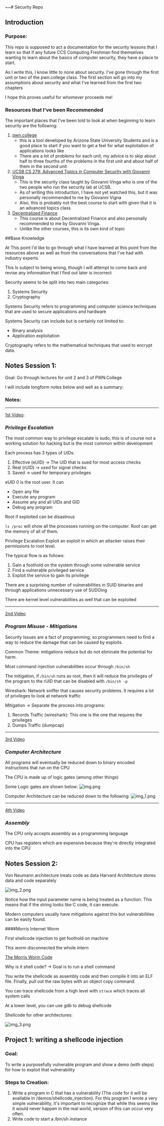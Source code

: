 ~~# Security Repo

## Introduction

### Purpose:
This repo is supposed to act a documentation for the security lessons that I learn so that if any future CCS Computing Freshman find themselves wanting to learn about the basics of computer security, they have a place to start.

As I write this, I know little to none about security. I've gone through the first unit or two of the pwn.college class. The first section will go into my assumptions about security and what I've learned from the first two chapters

I hope this proves useful for whomever proceeds me!


### Resources that I've been Recommended

The important places that I've been told to look at when beginning to learn security are the following:

 1) [pwn.college](https://pwn.college)
    - this is a tool developed by Arizona State University Students and is a good place to start if you want to get a feel for what exploitation of applications looks like
    - There are a lot of problems for each unit, my advice is to skip about half to three fourths of the problems in the first unit and about half of them in the second unit
 2) [UCSB CS 279: Advanced Topics in Computer Security with Giovanni Vinga](https://www.youtube.com/watch?v=NNDm8lRCb20&list=PL5H0SXHF1jMVpMEEcddvGJ_ZhqFwxmpO5&ab_channel=GiovanniVigna)
    - This is the security class taught by Giovanni Vinga who is one of the two people who run the security lab at UCSB.
    - As of writing this introduction, I have not yet watched this, but it was personally recommended to me by Giovanni Vigna
    - Also, this is probably not the best course to start with given that it is an advanced topics class
 3) [Decentralized Finance](https://defi-learning.org/)
    - This course is about Decentralized Finance and also personally recommended to me by Giovanni Vinga.
    - Unlike the other courses, this is its own kind of topic

##Base Knowledge

At This point I'd like to go through what I have learned at this point from the resources above as well as from the conversations that I've had with industry experts.

This Is subject to being wrong, though I will attempt to come back and revise any information that I find out later is incorrect

Security seems to be split into two main categories:
1) Systems Security
2) Cryptography

Systems Security refers to programming and computer science techniques that are used to secure applications and hardware

Systems Security can include but is certainly not limited to:
- Binary analysis
- Application exploitation

Cryptography refers to the mathematical techniques that used to encrypt data.

## Notes Session 1:

Goal: Go through lectures for unit 2 and 3 of PWN.College

I will include longform notes below and well as a summary:

### Notes:

<hr>

[1st Video](https://www.youtube.com/watch?v=ZWxYWdiXqD8):

### ___Privilege Escalation___

The most common way to privilege escalate is sudo, this is of course not a working solution for hacking but is the most common within development

Each process has 3 types of UIDs:
1) Effective (eUID) -> The UID that is sued for most access checks
2) Real (rUID) -> used for signal checks
3) Saved -> used for temporary privileges

eUID 0 is the root user. It can 
- Open any file
- Execute any program
- Assume any and all UIDs and GID
- Debug any program

Root if exploited can be disastrous

`ls /proc` will show all the processes running on the computer. Root can get the memory of all of them.

Privilege Escalation Exploit an exploit in which an attacker raises their permissions to root level.

The typical flow is as follows:
1) Gain a foothold on the system through some vulnerable service
2) Find a vulnerable privileged service
3) Exploit the service to gain its privilege

There are a surprising number of vulnerabilities in SUID binaries and through applications unnecessary use of SUDOing

There are kernel level vulnerabilities as well that can be exploited

<hr>

[2nd Video](https://www.youtube.com/watch?v=kzbyvr_PJ9k)

### ___Program Misuse - Mitigations___

Security Issues are a fact of programming, so programmers need to find a way to reduce the damage that can be caused by exploits.

Common Theme: mitigations reduce but do not eliminate the potential for harm.

Most command injection vulnerabilities occur through `/bin/sh`

The mitigation, if `/bin/sh` runs as root, then it will reduce the privileges of the program to the rUID
that can be disabled with `/bin/sh -p`

Wireshark: Network sniffer that causes security problems. It requires a lot of privileges to look at network traffic

Mitigation -> Separate the process into programs:
1) Records Traffic (wireshark): This one is the one that requires the privileges
2) Dumps Traffic (dumpcap)

<hr>

[3rd Video](https://www.youtube.com/watch?v=9jc0eSnrzF4)

### ___Computer Architecture___

All programs will eventually be reduced down to binary encoded instructions that run on the CPU

The CPU is made up of logic gates (among other things)

Some Logic gates are shown below:
![img.png](pictures/img.png)

Computer Architecture can be reduced down to the following:
![img_1.png](pictures/img_1.png)

<hr>

[4th Video](https://www.youtube.com/watch?v=ImdnOGNZflU)

### ___Assembly___

The CPU only accepts assembly as a programming language

CPU has registers which are expensive because they're directly integrated into the CPU

## Notes Session 2:

Von Neumann architecture treats code as data
Harvard Architecture stores data and code separately

![img_2.png](pictures/img_2.png)

Notice how the input parameter name is being treated as a function. This means that if the string looks like C code, it can execute.

Modern computers usually have mitigations against this but vulnerabilities can be easily found.

####Morris Internet Worm

First shellcode injection to get foothold on machine

This worm disconnected the whole intern

[The Morris Worm Code](https://blog.rapid7.com/2019/01/02/the-ghost-of-exploits-past-a-deep-dive-into-the-morris-worm/)

Why is it shell code? -> Goal is to run a shell command

You write the shellcode as assembly code and then compile it into an ELF file. Finally, pull out the raw bytes with an object copy command

You can trace shellcode from a high level with `strace` which traces all system calls

At a lower level, you can use gdb to debug shellcode

Shellcode for other architectures:

![img_3.png](pictures/img_3.png)

## Project 1: writing a shellcode injection

### Goal:
To write a purposefully vulnerable program and show a demo (with steps) for how to exploit that vulnerability

### Steps to Creation:

1) Write a program in C that has a vulnerability (The code for it will be available in /demos/shellcode_injection). For this program I wrote a very simple vulnerability, it's important to recognize that while this seems like it would never happen in the real world, version of this can occur very often.
2) Write code to start a /bin/sh instance
